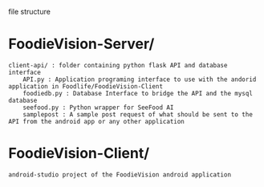 file structure

# FoodieVision-Server/
	client-api/ : folder containing python flask API and database interface
		API.py : Application programing interface to use with the andorid application in Foodlife/FoodieVision-Client
		foodiedb.py : Database Interface to bridge the API and the mysql database
		seefood.py : Python wrapper for SeeFood AI
		samplepost : A sample post request of what should be sent to the API from the android app or any other application
# FoodieVision-Client/
	android-studio project of the FoodieVision android application
